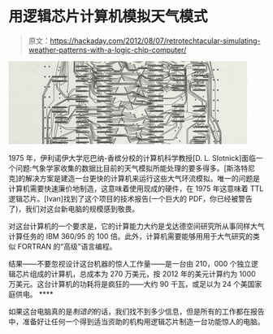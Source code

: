 # 用逻辑芯片计算机模拟天气模式

> 原文：<https://hackaday.com/2012/08/07/retrotechtacular-simulating-weather-patterns-with-a-logic-chip-computer/>

![](img/d5d4b7f00acc0a722feefb2ccb750b57.png "board")

1975 年，伊利诺伊大学厄巴纳-香槟分校的计算机科学教授[D. L. Slotnick]面临一个问题:气象学家收集的数据比目前的天气模拟所能处理的要多得多。[斯洛特尼克]的解决方案是建造一台更快的计算机来运行这些大气环流模拟。唯一的问题是计算机需要快速廉价地制造，这意味着使用现成的硬件，在 1975 年这意味着 TTL 逻辑芯片。[Ivan]找到了这个项目的技术报告(一个巨大的 PDF，你已经被警告了)，我们对这台新电脑的规模感到敬畏。

对这台计算机的一个要求是，它的计算能力大约是戈达德空间研究所从事同样大气计算任务的 IBM 360/95 的 100 倍。此外，计算机需要能够用用于大气研究的类似 FORTRAN 的“高级”语言编程。

结果——不要忽视设计这台机器的惊人工作量——是一台由 210，000 个独立逻辑芯片组成的计算机，总成本为 270 万美元，按 2012 年的美元计算约为 1000 万美元。这台计算机的功耗将是疯狂的——大约 90 千瓦，或足以为 24 个美国家庭供电。 ****

如果这台电脑真的是*制造的*的话，我们找不到多少信息，但是所有的工作都在报告中，准备好让任何一个得到适当资助的机构用逻辑芯片制造一台功能惊人的电脑。